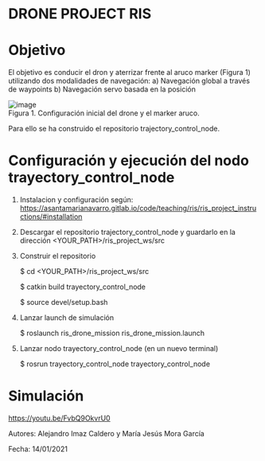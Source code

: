# DRONE PROJECT RIS

# Objetivo

El objetivo es conducir el dron y aterrizar frente al aruco marker (Figura 1) utilizando dos modalidades de navegación:
a) Navegación global a través de waypoints
b) Navegación servo basada en la posición

![image](https://user-images.githubusercontent.com/61427246/149408706-aceb4df8-2871-4e8b-839d-2916d205c863.png)   
Figura 1. Configuración inicial del drone y el marker aruco.

Para ello se ha construido el repositorio trajectory_control_node. 

# Configuración y ejecución del nodo trayectory_control_node
1. Instalacion y configuración según: https://asantamarianavarro.gitlab.io/code/teaching/ris/ris_project_instructions/#installation

2. Descargar el repositorio trajectory_control_node y guardarlo en la dirección <YOUR_PATH>/ris_project_ws/src

3. Construir el repositorio

   $ cd <YOUR_PATH>/ris_project_ws/src

   $ catkin build trayectory_control_node
   
   $ source devel/setup.bash

4. Lanzar  launch de simulación 
   
   $ roslaunch ris_drone_mission ris_drone_mission.launch

5. Lanzar nodo trayectory_control_node (en un nuevo terminal)
   
   $ rosrun trayectory_control_node trayectory_control_node
   
# Simulación
https://youtu.be/FvbQ9OkvrU0



Autores: Alejandro Imaz Caldero y María Jesús Mora García        

Fecha:   14/01/2021
